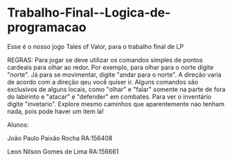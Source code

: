 # Trabalho-Final--Logica-de-programacao
Esse é o nosso jogo Tales of Valor, para o trabalho final de LP

REGRAS:
Para jogar se deve utilizar os comandos simples de pontos cardeais para olhar ao redor. Por exemplo, para olhar para o norte digite "norte". Já para se movimentar, digite "andar para o norte". A direção varia de acordo com a direção qeu você quiser ir. Alguns comandos são exclusivos de alguns locais, como "olhar" e "falar" somente na parte de fora do labirinto e "atacar" e "defender" em combates. Para ver o inventário digite "invetario". Explore mesmo caminhos que aparentemente nao tenham nada, pois pode haver um item la!

Alunos:

João Paulo Paixão Rocha RA:156408

Leon Nilson Gomes de Lima RA:156661
